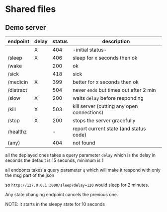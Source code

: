 # Shared files
 
 
## Demo server

|endpoint|delay|status|description|
|--------|-----|------|-----------|
|        |  X  | 404  | -initial status- |
|/sleep  |  X  | 406  | sleep for x seconds then ok  |
|/wake   |     | 200  | ok          |
|/sick   |     | 418  | sick          |
|/medicin|  X  | 399  | better for x seconds then ok |
|/distract|    | 504  | never `ends` but times out after 2 min  |
|/slow   |  X  | 200  | waits `delay` before responding  |
|/kill   |  X  | 503  | kill server (cutting any open connections)  |
|/stop   |  X  | 200  | stops the server gracefully  |
|/healthz|     | -    | report current state (and status code) |
|(any)   |     | 404  | not found |

all the deplayed ones takes a query parameter `delay` which is 
the delay in seconds the default is 15 seconds, minimum is 1

all endponts takes a query parameter `q` which will make it respond 
with only the msg part of the json

so `http://127.0.0.1:3000/sleep?delay=120` would sleep for 2 minutes.

Any state changing endpoint cancels the previous one.

NOTE: it starts in the sleepy state for 10 seconds